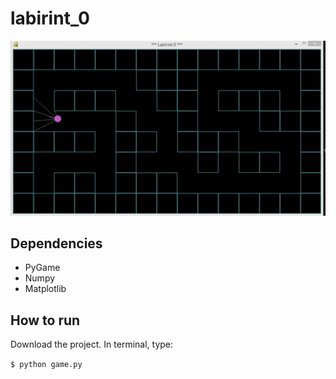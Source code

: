 # labirint_0

![example](/images/20220121_1.gif)

## Dependencies
- PyGame
- Numpy
- Matplotlib

## How to run
Download the project. In terminal, type:

   `$ python game.py`